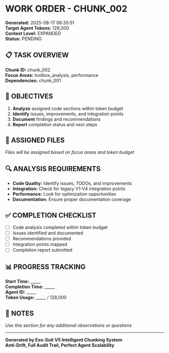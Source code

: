 # WORK ORDER - CHUNK_002

**Generated:** 2025-08-17 08:35:51  
**Target Agent Tokens:** 128,000  
**Context Level:** EXPANDED  
**Status:** PENDING

## 📋 TASK OVERVIEW

**Chunk ID:** chunk_002  
**Focus Areas:** toolbox_analysis, performance  
**Dependencies:** chunk_001

## 🎯 OBJECTIVES

1. **Analyze** assigned code sections within token budget
2. **Identify** issues, improvements, and integration points
3. **Document** findings and recommendations
4. **Report** completion status and next steps

## 📁 ASSIGNED FILES

*Files will be assigned based on focus areas and token budget*

## 🔍 ANALYSIS REQUIREMENTS

- **Code Quality:** Identify issues, TODOs, and improvements
- **Integration:** Check for legacy V1-V4 integration points
- **Performance:** Look for optimization opportunities
- **Documentation:** Ensure proper documentation coverage

## ✅ COMPLETION CHECKLIST

- [ ] Code analysis completed within token budget
- [ ] Issues identified and documented
- [ ] Recommendations provided
- [ ] Integration points mapped
- [ ] Completion report submitted

## 📊 PROGRESS TRACKING

**Start Time:** _____  
**Completion Time:** _____  
**Agent ID:** _____  
**Token Usage:** _____ / 128,000

## 📝 NOTES

*Use this section for any additional observations or questions*

---

**Generated by Exo-Suit V5 Intelligent Chunking System**  
**Anti-Drift, Full Audit Trail, Perfect Agent Scalability**

